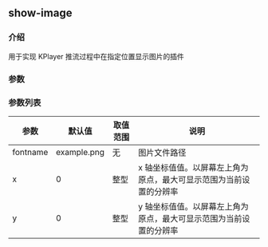 ## show-image

### 介绍

用于实现 KPlayer 推流过程中在指定位置显示图片的插件

### 参数

### 参数列表

| 参数     | 默认值      | 取值范围 | 说明                                                               |
| -------- | ----------- | -------- | ------------------------------------------------------------------ |
| fontname | example.png | 无       | 图片文件路径                                                       |
| x        | 0           | 整型     | x 轴坐标值值。以屏幕左上角为原点，最大可显示范围为当前设置的分辨率 |
| y        | 0           | 整型     | y 轴坐标值值。以屏幕左上角为原点，最大可显示范围为当前设置的分辨率 |
